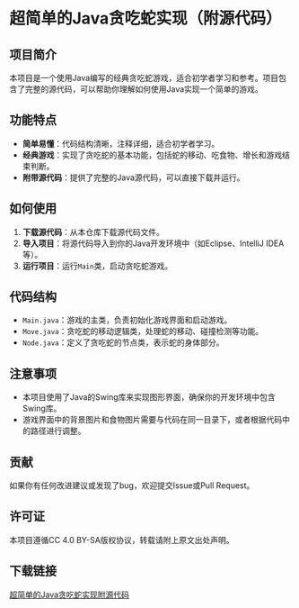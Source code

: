 # 超简单的Java贪吃蛇实现（附源代码）

## 项目简介

本项目是一个使用Java编写的经典贪吃蛇游戏，适合初学者学习和参考。项目包含了完整的源代码，可以帮助你理解如何使用Java实现一个简单的游戏。

## 功能特点

- **简单易懂**：代码结构清晰，注释详细，适合初学者学习。
- **经典游戏**：实现了贪吃蛇的基本功能，包括蛇的移动、吃食物、增长和游戏结束判断。
- **附带源代码**：提供了完整的Java源代码，可以直接下载并运行。

## 如何使用

1. **下载源代码**：从本仓库下载源代码文件。
2. **导入项目**：将源代码导入到你的Java开发环境中（如Eclipse、IntelliJ IDEA等）。
3. **运行项目**：运行`Main`类，启动贪吃蛇游戏。

## 代码结构

- `Main.java`：游戏的主类，负责初始化游戏界面和启动游戏。
- `Move.java`：贪吃蛇的移动逻辑类，处理蛇的移动、碰撞检测等功能。
- `Node.java`：定义了贪吃蛇的节点类，表示蛇的身体部分。

## 注意事项

- 本项目使用了Java的Swing库来实现图形界面，确保你的开发环境中包含Swing库。
- 游戏界面中的背景图片和食物图片需要与代码在同一目录下，或者根据代码中的路径进行调整。

## 贡献

如果你有任何改进建议或发现了bug，欢迎提交Issue或Pull Request。

## 许可证

本项目遵循CC 4.0 BY-SA版权协议，转载请附上原文出处声明。

## 下载链接

[超简单的Java贪吃蛇实现附源代码](https://pan.quark.cn/s/e0312d3ba856)